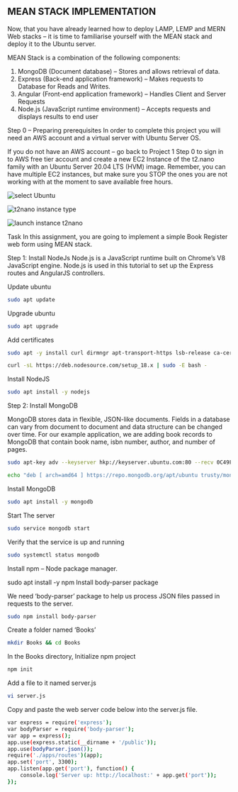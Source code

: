 ## MEAN STACK IMPLEMENTATION

Now, that you have already learned how to deploy LAMP, LEMP and MERN Web stacks – it is time to familiarise yourself with the MEAN stack and deploy it to the Ubuntu server.

MEAN Stack is a combination of the following components:

1. MongoDB (Document database) – Stores and allows retrieval of data.
2. Express (Back-end application framework) – Makes requests to Database for Reads and Writes.
3. Angular (Front-end application framework) – Handles Client and Server Requests
4. Node.js (JavaScript runtime environment) – Accepts requests and displays results to end user

Step 0 – Preparing prerequisites
In order to complete this project you will need an AWS account and a virtual server with Ubuntu Server OS.

If you do not have an AWS account – go back to Project 1 Step 0 to sign in to AWS free tier account and create a new EC2 Instance of the t2.nano family with an Ubuntu Server 20.04 LTS (HVM) image. Remember, you can have multiple EC2 instances, but make sure you STOP the ones you are not working with at the moment to save available free hours.

![select Ubuntu](https://github.com/SamuelOvuema/Dareyio-pbl/assets/132525203/7b387155-5411-4ec5-8e76-b25d3e498896)

![t2nano instance type](https://github.com/SamuelOvuema/Dareyio-pbl/assets/132525203/875e7240-6bdb-4dcf-8b7f-4ab3a8f9fb91)

![launch instance t2nano](https://github.com/SamuelOvuema/Dareyio-pbl/assets/132525203/09fc0b1a-8b4c-4583-bc64-ba9bbe04702c)

Task
In this assignment, you are going to implement a simple Book Register web form using MEAN stack.

Step 1: Install NodeJs
Node.js is a JavaScript runtime built on Chrome’s V8 JavaScript engine. Node.js is used in this tutorial to set up the Express routes and AngularJS controllers.

Update ubuntu
```bash
sudo apt update
```
Upgrade ubuntu
```bash
sudo apt upgrade
```
Add certificates
```bash
sudo apt -y install curl dirmngr apt-transport-https lsb-release ca-certificates

curl -sL https://deb.nodesource.com/setup_18.x | sudo -E bash -
```

Install NodeJS
```bash
sudo apt install -y nodejs
```
Step 2: Install MongoDB

MongoDB stores data in flexible, JSON-like documents. Fields in a database can vary from document to document and data structure can be changed over time. For our example application, we are adding book records to MongoDB that contain book name, isbn number, author, and number of pages.
```bash
sudo apt-key adv --keyserver hkp://keyserver.ubuntu.com:80 --recv 0C49F3730359A14518585931BC711F9BA15703C6
```
```bash
echo "deb [ arch=amd64 ] https://repo.mongodb.org/apt/ubuntu trusty/mongodb-org/3.4 multiverse" | sudo tee /etc/apt/sources.list.d/mongodb-org-3.4.list
```
Install MongoDB
```bash
sudo apt install -y mongodb
```
Start The server
```bash
sudo service mongodb start
```
Verify that the service is up and running
```bash
sudo systemctl status mongodb
```
Install npm – Node package manager.

sudo apt install -y npm
Install body-parser package

We need ‘body-parser’ package to help us process JSON files passed in requests to the server.
```bash
sudo npm install body-parser
```
Create a folder named ‘Books’
```bash
mkdir Books && cd Books
```
In the Books directory, Initialize npm project
```bash
npm init
```
Add a file to it named server.js
```bash
vi server.js
```

Copy and paste the web server code below into the server.js file.

```bash
var express = require('express');
var bodyParser = require('body-parser');
var app = express();
app.use(express.static(__dirname + '/public'));
app.use(bodyParser.json());
require('./apps/routes')(app);
app.set('port', 3300);
app.listen(app.get('port'), function() {
    console.log('Server up: http://localhost:' + app.get('port'));
});
```
















































